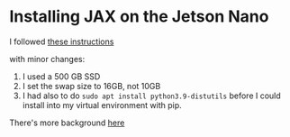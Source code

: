 # Installing JAX on the Jetson Nano

I followed [these instructions](https://forums.developer.nvidia.com/t/jax-on-jetson-nano/182593/9)

with minor changes: 

1. I used a 500 GB SSD
2. I set the swap size to 16GB, not 10GB
3. I had also to do `sudo apt install python3.9-distutils` before I could install into my virtual environment with pip.

There's more background [here](https://blog.rareschool.com/2021/09/installing-jax-on-jetson-nano.html)